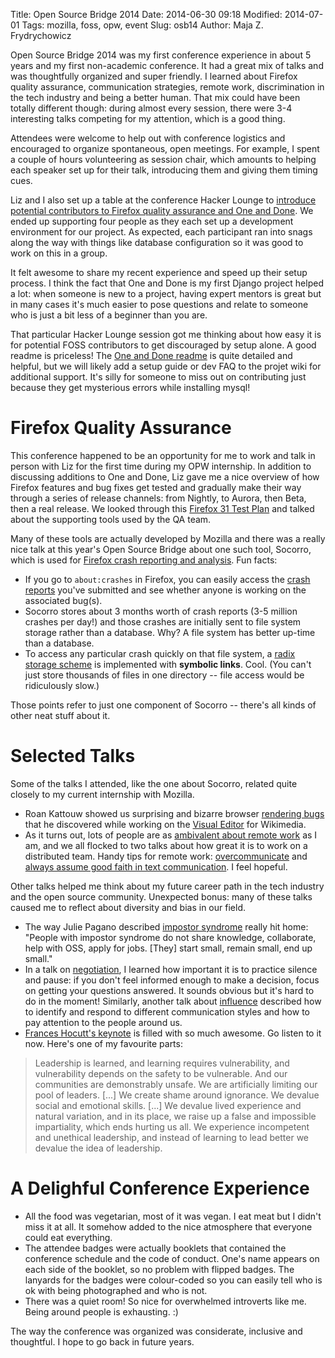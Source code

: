 Title: Open Source Bridge 2014
Date: 2014-06-30 09:18
Modified: 2014-07-01
Tags: mozilla, foss, opw, event
Slug: osb14
Author: Maja Z. Frydrychowicz

Open Source Bridge 2014 was my first conference experience in about 5 years and my first non-academic conference. It had a great mix of talks and was thoughtfully organized and super friendly. I learned about Firefox quality assurance, communication strategies, remote work, discrimination in the tech industry and being a better human. That mix could have been totally different though: during almost every session, there were 3-4 interesting talks competing for my attention, which is a good thing.

Attendees were welcome to help out with conference logistics and encouraged to organize spontaneous, open meetings. For example, I spent a couple of hours volunteering as session chair, which amounts to helping each speaker set up for their talk, introducing them and giving them timing cues. 

Liz and I also set up a table at the conference Hacker Lounge to [introduce potential contributors to Firefox quality assurance and One and Done]({filename}./2014-06-20_oad_osb.md). We ended up supporting four people as they each set up a development environment for our project. As expected, each participant ran into snags along the way with things like database configuration so it was good to work on this in a group. 

It felt awesome to share my recent experience and speed up their setup process. I think the fact that One and Done is my first Django project helped a lot: when someone is new to a project, having expert mentors is great but in many cases it's much easier to pose questions and relate to someone who is just a bit less of a beginner than you are. 

That particular Hacker Lounge session got me thinking about how easy it is for potential FOSS contributors to get discouraged by setup alone. A good readme is priceless! The [One and Done readme](https://github.com/mjzffr/oneanddone/blob/master/README.md) is quite detailed and helpful, but we will likely add a setup guide or dev FAQ to the projet wiki for additional support. It's silly for someone to miss out on contributing just because they get mysterious errors while installing mysql! 

# Firefox Quality Assurance

This conference happened to be an opportunity for me to work and talk in person with Liz for the first time during my OPW internship. In addition to discussing additions to One and Done, Liz gave me a nice overview of how Firefox features and bug fixes get tested and gradually make their way through a series of release channels: from Nightly, to Aurora, then Beta, then a real release. We looked through this [Firefox 31 Test Plan](https://wiki.mozilla.org/Releases/Firefox_31/Test_Plan) and talked about the supporting tools used by the QA team.

Many of these tools are actually developed by Mozilla and there was a really nice talk at this year's Open Source Bridge about one such tool, Socorro, which is used for [Firefox crash reporting and analysis](http://www.opensourcebridge.org/sessions/1319). Fun facts:

* If you go to `about:crashes` in Firefox, you can easily access the [crash reports](https://crash-stats.mozilla.com/) you've submitted and see whether anyone is working on the associated bug(s).
* Socorro stores about 3 months worth of crash reports (3-5 million crashes per day!) and those crashes are initially sent to file system storage rather  than a database. Why? A file system has better up-time than a database.
* To access any particular crash quickly on that file system, a [radix storage scheme](http://www.twobraids.com/2012/12/socorro-file-system-storage.html) is implemented with __symbolic links__. Cool. (You can't just store thousands of files in one directory -- file access would be ridiculously slow.)

Those points refer to just one component of Socorro -- there's all kinds of other neat stuff about it.

# Selected Talks

Some of the talks I attended, like the one about Socorro, related quite closely to my current internship with Mozilla.

* Roan Kattouw showed us surprising and bizarre browser [rendering bugs](http://www.opensourcebridge.org/sessions/1247) that he discovered while working on the [Visual Editor](http://www.mediawiki.org/wiki/VisualEditor) for Wikimedia.
* As it turns out, lots of people are as [ambivalent about remote work]({filename}./2014-05-23_remote-work.md) as I am, and we all flocked to two talks about how great it is to work on a distributed team. Handy tips for remote work: [overcommunicate](http://www.opensourcebridge.org/sessions/1244) and [always assume good faith in text communication](http://www.opensourcebridge.org/sessions/1278). I feel hopeful.
 
Other talks helped me think about my future career path in the tech industry and the open source community. Unexpected bonus: many of these talks caused me to reflect about diversity and bias in our field.

* The way Julie Pagano described [impostor syndrome](http://www.opensourcebridge.org/sessions/1185) really hit home: "People with impostor syndrome do not share knowledge, collaborate, help with OSS, apply for jobs. [They] start small, remain small, end up small." 
* In a talk on [negotiation](http://www.opensourcebridge.org/sessions/1394), I learned how important it is to practice silence and pause: if you don't feel informed enough to make a decision, focus on getting your questions answered. It sounds obvious but it's hard to do in the moment! Similarly, another talk about [influence](http://www.opensourcebridge.org/sessions/1291) described how to identify and respond to different communication styles and how to pay attention to the people around us.
* [Frances Hocutt's keynote](http://franceshocutt.com/2014/07/01/why-are-these-people-following-me-leadership-for-the-introverted-uncertain-and-astonished/) is filled with so much awesome. Go listen to it now. Here's one of my favourite parts:

>Leadership is learned, and learning requires vulnerability, and
>vulnerability depends on the safety to be vulnerable. And our communities are
>demonstrably unsafe. We are artificially limiting our pool of leaders. [...]
>We create shame around ignorance. We devalue social and emotional
>skills. [...] We devalue lived experience and natural variation, and 
>in its place,
>we raise up a false and impossible impartiality, which ends hurting
>us all. We experience incompetent and unethical leadership, and
>instead of learning to lead better we devalue the idea of leadership.

# A Delighful Conference Experience

* All the food was vegetarian, most of it was vegan. I eat meat but I didn't miss it at all. It somehow added to the nice atmosphere that everyone could eat everything. 
* The attendee badges were actually booklets that contained the conference schedule and the code of conduct. One's name appears on each side of the booklet, so no problem with flipped badges. The lanyards for the badges were colour-coded so you can easily tell who is ok with being photographed and who is not. 
* There was a quiet room! So nice for overwhelmed introverts like me. Being around people is exhausting. :)

The way the conference was organized was considerate, inclusive and thoughtful. I hope to go back in future years. 
